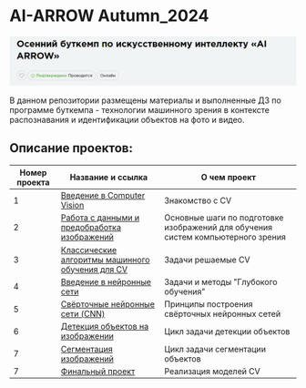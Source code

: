 # AI-ARROW Autumn_2024

![Image](2024-10-15_21-28-41.png)

В данном репозитории размещены материалы и выполненные ДЗ по программе буткемпа - технологии машинного зрения в контексте распознавания и идентификации объектов на фото и видео.

## Описание проектов:
| Номер проекта | Название и ссылка | О чем проект                                                     |
|---------------|-------------------|------------------------------------------------------------------|
|1              |[Введение в Computer Vision](https://github.com/AlexeyK12/AI-ARROW---Autumn_2024/blob/main/Лекция_1.pdf)|Знакомство с CV|
|2              |[Работа с данными и предобработка изображений](https://github.com/AlexeyK12/AI-ARROW---Autumn_2024/blob/main/Лекция_2.pdf) |Основные шаги по подготовке изображений для обучения систем компьютерного зрения|
|3              |[Классические алгоритмы машинного обучения для CV](https://github.com/AlexeyK12/AI-ARROW---Autumn_2024/blob/main/Лекция_3.pdf) |Задачи решаемые CV|
|4              |[Введение в нейронные сети](https://github.com/AlexeyK12/AI-ARROW---Autumn_2024/blob/main/Лекция_4.pdf) |Задачи и методы "Глубокого обучения"|
|5              |[Свёрточные нейронные сети (CNN)](https://github.com/AlexeyK12/AI-ARROW---Autumn_2024/blob/main/Лекция_5.pdf) |Принципы построения свёрточных нейронных сетей|
|6              |[Детекция объектов на изображении](https://github.com/AlexeyK12/AI-ARROW---Autumn_2024/blob/main/Лекция_6.pdf) |Цикл задачи детекции объектов|
|7              |[Сегментация изображений](https://github.com/AlexeyK12/AI-ARROW---Autumn_2024/blob/main/Лекция_7.pdf) |Цикл задачи сегментации объектов|
|7              |[Финальный проект](https://github.com/AlexeyK12/AI-ARROW---Autumn_2024/blob/main/%22ДЗ_1_AI_ARROW_4_tasks_ipynb%22.ipynb) |Реализация моделей CV|

